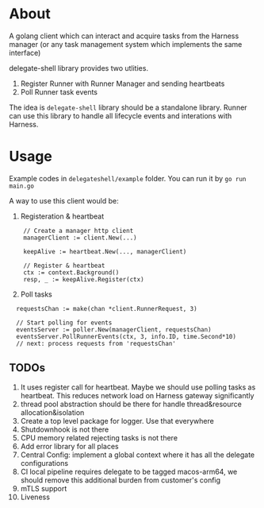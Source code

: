 # About

A golang client which can interact and acquire tasks from the Harness manager (or any task management system which implements the same interface)

delegate-shell library provides two utlities.
1. Register Runner with Runner Manager and sending heartbeats
2. Poll Runner task events

The idea is `delegate-shell` library should be a standalone library. Runner can use this library to handle all lifecycle events and interations with Harness.

# Usage
Example codes in `delegateshell/example` folder. You can run it by `go run main.go`

A way to use this client would be:
1. Registeration & heartbeat
```
	// Create a manager http client
	managerClient := client.New(...)

	keepAlive := heartbeat.New(..., managerClient)

	// Register & heartbeat
	ctx := context.Background()
	resp, _ := keepAlive.Register(ctx)
```
2. Poll tasks
```
  requestsChan := make(chan *client.RunnerRequest, 3)

  // Start polling for events
  eventsServer := poller.New(managerClient, requestsChan)
  eventsServer.PollRunnerEvents(ctx, 3, info.ID, time.Second*10)
  // next: process requests from 'requestsChan'
```

## TODOs
1. It uses register call for heartbeat. Maybe we should use polling tasks as heartbeat. This reduces network load on Harness gateway significantly
2. thread pool abstraction should be there for handle thread&resource allocation&isolation
3. Create a top level package for logger. Use that everywhere
4. Shutdownhook is not there
5. CPU memory related rejecting tasks is not there 
6. Add error library for all places 
7. Central Config: implement a global context where it has all the delegate configurations
8. CI local pipeline requires delegate to be tagged macos-arm64, we should remove this additional burden from customer's config 
9. mTLS support
10. Liveness
